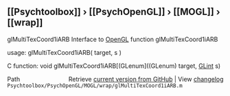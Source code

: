 ## [[Psychtoolbox]] &#8250; [[PsychOpenGL]] &#8250; [[MOGL]] &#8250; [[wrap]]

glMultiTexCoord1iARB  Interface to [OpenGL](OpenGL) function glMultiTexCoord1iARB  
  
usage:  glMultiTexCoord1iARB( target, s )  
  
C function:  void glMultiTexCoord1iARB[(GLenum]((GLenum) target, [GLint](GLint) s)  




<div class="code_header" style="text-align:right;">
  <span style="float:left;">Path&nbsp;&nbsp;</span> <span class="counter">Retrieve <a href=
  "https://raw.github.com/Psychtoolbox-3/Psychtoolbox-3/beta/Psychtoolbox/PsychOpenGL/MOGL/wrap/glMultiTexCoord1iARB.m">current version from GitHub</a> | View <a href=
  "https://github.com/Psychtoolbox-3/Psychtoolbox-3/commits/beta/Psychtoolbox/PsychOpenGL/MOGL/wrap/glMultiTexCoord1iARB.m">changelog</a></span>
</div>
<div class="code">
  <code>Psychtoolbox/PsychOpenGL/MOGL/wrap/glMultiTexCoord1iARB.m</code>
</div>

